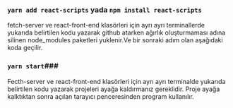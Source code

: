 ### `yarn add react-scripts` yada `npm install react-scripts` ###
fetch-server ve react-front-end klasörleri için ayrı ayrı terminallerde yukarıda belirtilen kodu yazarak github atarken ağırlık oluşturmaması
adına silinen node_modules paketleri yuklenir.Ve bir sonraki adım olan aşağıdaki koda geçilir.

### `yarn start`###

Fecth-server ve react-front-end  klasörleri için ayrı ayrı terminalde yukarıda belirtilen kodu yazarak  projeleri ayağa kaldırmanız gereklidir.
Proje ayağa kalktıktan sonra  açılan tarayıcı penceresinden program kullanılır.


